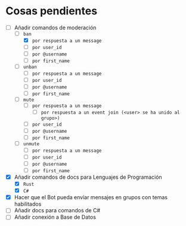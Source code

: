 # Cosas pendientes

- [ ] Añadir comandos de moderación
  - [ ] `ban`
    - [x] `por respuesta a un message`
    - [ ] `por user_id`
    - [ ] `por @username`
    - [ ] `por first_name`
  - [ ] `unban`
      - [ ] `por respuesta a un message`
      - [ ] `por user_id`
      - [ ] `por @username`
      - [ ] `por first_name` 
  - [ ] `mute`
      - [ ] `por respuesta a un message`
        - [ ] `por respuesta a un event join (<user> se ha unido al grupo>)` 
      - [ ] `por user_id`
      - [ ] `por @username`
      - [ ] `por first_name`
  - [ ] `unmute`
      - [ ] `por respuesta a un message`
      - [ ] `por user_id`
      - [ ] `por @username`
      - [ ] `por first_name`
- [x] Añadir comandos de docs para Lenguajes de Programación
  - [x] `Rust` 
  - [x] `C#`
- [x] Hacer que el Bot pueda enviar mensajes en grupos con temas habilitados 
- [ ] Añadir docs para comandos de C#
- [ ] Añadir conexión a Base de Datos